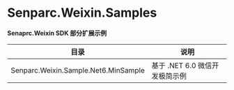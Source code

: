 # Senparc.Weixin.Samples

**Senaprc.Weixin SDK 部分扩展示例**


目录 | 说明
-----|-----
Senparc.Weixin.Sample.Net6.MinSample| 基于 .NET 6.0 微信开发极简示例